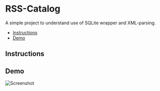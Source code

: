 RSS-Catalog
=========

A simple project to understand use of SQLite wrapper and XML-parsing.


- [Instructions](#instructions)
- [Demo](#demo)


## Instructions 



## Demo
![Screenshot](TODO.gif)